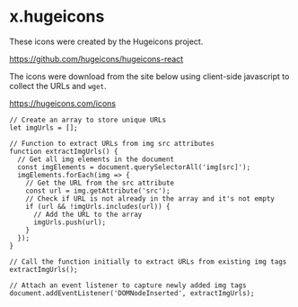 # x.hugeicons

These icons were created by the Hugeicons project.

https://github.com/hugeicons/hugeicons-react


The icons were download from the site below using client-side javascript to collect the URLs and `wget`.

https://hugeicons.com/icons

```
// Create an array to store unique URLs
let imgUrls = [];

// Function to extract URLs from img src attributes
function extractImgUrls() {
  // Get all img elements in the document
  const imgElements = document.querySelectorAll('img[src]');
  imgElements.forEach(img => {
    // Get the URL from the src attribute
    const url = img.getAttribute('src');
    // Check if URL is not already in the array and it's not empty
    if (url && !imgUrls.includes(url)) {
      // Add the URL to the array
      imgUrls.push(url);
    }
  });
}

// Call the function initially to extract URLs from existing img tags
extractImgUrls();

// Attach an event listener to capture newly added img tags
document.addEventListener('DOMNodeInserted', extractImgUrls);
```
